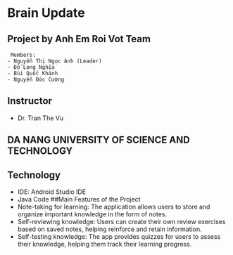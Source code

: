 # Brain Update
## Project by Anh Em Roi Vot Team
     Members:
    - Nguyễn Thị Ngọc Ánh (Leader)
    - Đỗ Long Nghĩa
    - Bùi Quốc Khánh
    - Nguyễn Đức Cường
## Instructor 
  - Dr. Tran The Vu 
## DA NANG UNIVERSITY OF SCIENCE AND TECHNOLOGY
## Technology
  - IDE: Android Studio IDE
  - Java Code
##Main Features of the Project
  - Note-taking for learning: The application allows users to store and organize important knowledge in the form of notes.
  - Self-reviewing knowledge: Users can create their own review exercises based on saved notes, helping reinforce and retain information.
  - Self-testing knowledge: The app provides quizzes for users to assess their knowledge, helping them track their learning progress.

